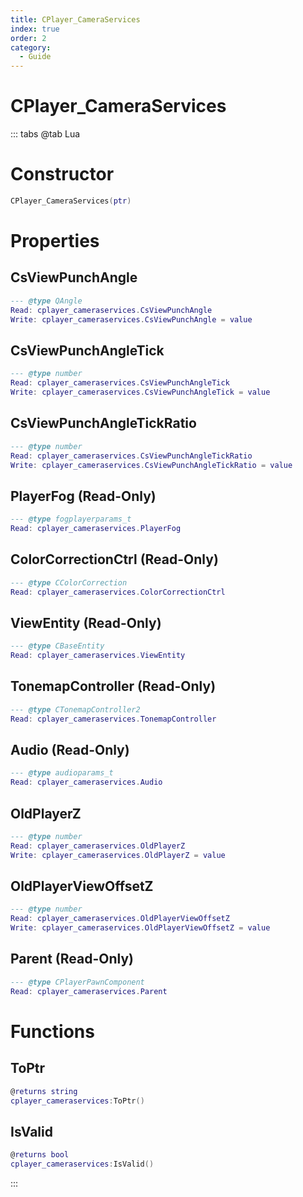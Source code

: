 ```yaml
---
title: CPlayer_CameraServices
index: true
order: 2
category:
  - Guide
---
```


# CPlayer_CameraServices

::: tabs
@tab Lua
# Constructor
```lua
CPlayer_CameraServices(ptr)
```
# Properties
## CsViewPunchAngle 
```lua
--- @type QAngle
Read: cplayer_cameraservices.CsViewPunchAngle
Write: cplayer_cameraservices.CsViewPunchAngle = value
```
## CsViewPunchAngleTick 
```lua
--- @type number
Read: cplayer_cameraservices.CsViewPunchAngleTick
Write: cplayer_cameraservices.CsViewPunchAngleTick = value
```
## CsViewPunchAngleTickRatio 
```lua
--- @type number
Read: cplayer_cameraservices.CsViewPunchAngleTickRatio
Write: cplayer_cameraservices.CsViewPunchAngleTickRatio = value
```
## PlayerFog (Read-Only)
```lua
--- @type fogplayerparams_t
Read: cplayer_cameraservices.PlayerFog
```
## ColorCorrectionCtrl (Read-Only)
```lua
--- @type CColorCorrection
Read: cplayer_cameraservices.ColorCorrectionCtrl
```
## ViewEntity (Read-Only)
```lua
--- @type CBaseEntity
Read: cplayer_cameraservices.ViewEntity
```
## TonemapController (Read-Only)
```lua
--- @type CTonemapController2
Read: cplayer_cameraservices.TonemapController
```
## Audio (Read-Only)
```lua
--- @type audioparams_t
Read: cplayer_cameraservices.Audio
```
## OldPlayerZ 
```lua
--- @type number
Read: cplayer_cameraservices.OldPlayerZ
Write: cplayer_cameraservices.OldPlayerZ = value
```
## OldPlayerViewOffsetZ 
```lua
--- @type number
Read: cplayer_cameraservices.OldPlayerViewOffsetZ
Write: cplayer_cameraservices.OldPlayerViewOffsetZ = value
```
## Parent (Read-Only)
```lua
--- @type CPlayerPawnComponent
Read: cplayer_cameraservices.Parent
```
# Functions
## ToPtr
```lua
@returns string
cplayer_cameraservices:ToPtr()
```
## IsValid
```lua
@returns bool
cplayer_cameraservices:IsValid()
```

:::